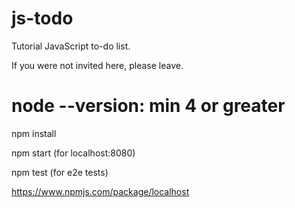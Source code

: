 # js-todo
Tutorial JavaScript to-do list.

If you were not invited here, please leave.

# node --version: min 4 or greater
npm install

npm start (for localhost:8080)

npm test (for e2e tests)

https://www.npmjs.com/package/localhost
